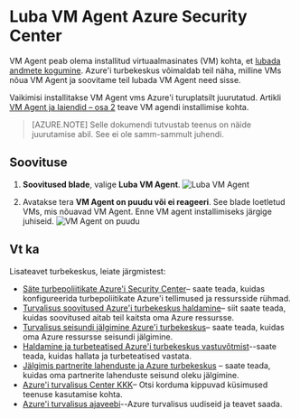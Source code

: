 <properties
   pageTitle="Luba VM Agent Azure turbekeskus | Microsoft Azure'i"
   description="Selle dokumendi näidatakse, kuidas rakendada Azure'i turbekeskus soovitust **Lubada VM Agent**."
   services="security-center"
   documentationCenter="na"
   authors="TerryLanfear"
   manager="MBaldwin"
   editor=""/>

<tags
   ms.service="security-center"
   ms.devlang="na"
   ms.topic="article"
   ms.tgt_pltfrm="na"
   ms.workload="na"
   ms.date="10/17/2016"
   ms.author="terrylan"/>

# <a name="enable-vm-agent-in-azure-security-center"></a>Luba VM Agent Azure Security Center

VM Agent peab olema installitud virtuaalmasinates (VM) kohta, et [lubada andmete kogumine](security-center-enable-data-collection.md).  Azure'i turbekeskus võimaldab teil näha, milline VMs nõua VM Agent ja soovitame teil lubada VM Agent need sisse.

Vaikimisi installitakse VM Agent vms Azure'i turuplatsilt juurutatud. Artikli [VM Agent ja laiendid – osa 2](https://azure.microsoft.com/blog/vm-agent-and-extensions-part-2/) teave VM agendi installimise kohta.


> [AZURE.NOTE] Selle dokumendi tutvustab teenus on näide juurutamise abil. See ei ole samm-sammult juhendi.

## <a name="implement-the-recommendation"></a>Soovituse

1. **Soovitused blade**, valige **Luba VM Agent**.
![Luba VM Agent][1]

2. Avatakse tera **VM Agent on puudu või ei reageeri**. See blade loetletud VMs, mis nõuavad VM Agent. Enne VM agent installimiseks järgige juhiseid.
![VM Agent on puudu][2]

## <a name="see-also"></a>Vt ka

Lisateavet turbekeskus, leiate järgmistest:

- [Säte turbepoliitikate Azure'i Security Center](security-center-policies.md)– saate teada, kuidas konfigureerida turbepoliitikate Azure'i tellimused ja ressursside rühmad.
- [Turvalisus soovitused Azure'i turbekeskus haldamine](security-center-recommendations.md)– siit saate teada, kuidas soovitused aitab teil kaitsta oma Azure ressursse.
- [Turvalisus seisundi jälgimine Azure'i turbekeskus](security-center-monitoring.md)– saate teada, kuidas oma Azure ressursse seisundi jälgimine.
- [Haldamine ja turbeteatised Azure'i turbekeskus vastuvõtmist](security-center-managing-and-responding-alerts.md)--saate teada, kuidas hallata ja turbeteatised vastata.
- [Jälgimis partnerite lahenduste ja Azure turbekeskus](security-center-partner-solutions.md) – saate teada, kuidas oma partnerite lahenduste seisund oleku jälgimine.
- [Azure'i turvalisus Center KKK](security-center-faq.md)– Otsi korduma kippuvad küsimused teenuse kasutamise kohta.
- [Azure'i turvalisus ajaveebi](http://blogs.msdn.com/b/azuresecurity/)--Azure turvalisus uudiseid ja teavet saada.

<!--Image references-->
[1]: ./media/security-center-enable-vm-agent/enable-vm-agent.png
[2]: ./media/security-center-enable-vm-agent/vm-agent-is-missing.png
